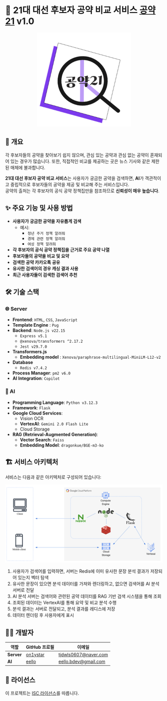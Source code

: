 # 🎯 21대 대선 후보자 공약 비교 서비스 [공약21](https://gongyak21.site/) v1.0

<p align="center">
  <img src="./img/gongyak21_logo.png" alt="공약21 로고" width="300" />
</p>

## 📖 개요

각 후보자들의 공약을 찾아보기 쉽지 않으며, 관심 있는 공약과 관심 없는 공약이 혼재되어 있는 경우가 많습니다. 또한, 직접적인 비교를 제공하는 곳은 뉴스 기사와 같은 제한된 매체에 불과합니다.

**21대 대선 후보자 공약 비교 서비스**는 사용자가 궁금한 공약을 검색하면, **AI**가 객관적이고 중립적으로 후보자들의 공약을 제공 및 비교해 주는 서비스입니다.  
공약의 출처는 각 후보자의 공식 공약 정책집만을 참조하므로 **신뢰성이 매우 높습니다**.

## ✨ 주요 기능 및 사용 방법

- **사용자가 궁금한 공약을 자유롭게 검색**
  - 예시:
    - `청년 주거 정책 알려줘`
    - `경제 관련 정책 알려줘`
    - `여성 정책 알려줘`
- **각 후보자의 공식 공약 정책집을 근거로 주요 공약 나열**
- **후보자들의 공약을 비교 및 요약**
- **검색한 공약 카카오톡 공유**
- **유사한 검색어의 경우 캐싱 결과 사용**
- **최근 사용자들이 검색한 검색어 추천**

## 🛠️ 기술 스택

### 🌐 Server

- **Frontend**: `HTML`, `CSS`, `JavaScript`
- **Template Engine** : `Pug`
- **Backend**: `Node.js v22.15`
  - `Express v5.1`
  - `@xenova/transformers ^2.17.2`
  - `Jest v29.7.0`
- **Transformers.js**
  - **Embedding model** : `Xenova/paraphrase-multilingual-MiniLM-L12-v2`
- **Database**
  - `Redis v7.4.2`
- **Process Manager**: `pm2 v6.0`
- **AI Integration**: `Copilot`

### 🤖 AI

- **Programming Language**: `Python v3.12.3`
- **Framework**: `Flask`
- **Google Cloud Services**:
  - Vision OCR
  - **VertexAI**: `Gemini 2.0 Flash Lite`
  - Cloud Storage
- **RAG (Retrieval-Augmented Generation)**:
  - **Vector Search**: `Faiss`
  - **Embedding Model**: `dragonkue/BGE-m3-ko`

## 🏗️ 서비스 아키텍처

서비스는 다음과 같은 아키텍처로 구성되어 있습니다:

![서비스 아키텍처](/img/gongyak21-service-architecture-2.png)

1. 사용자가 검색어를 입력하면, 서버는 Redis에 이미 유사한 문장 분석 결과가 저장되어 있는지 벡터 탐색
2. 유사한 문장이 있으면 분석 데이터를 가져와 렌더링하고, 없으면 검색어를 AI 분석 서버로 전달
3. AI 분석 서버는 검색어와 관련된 공약 데이터를 RAG 기반 검색 시스템을 통해 조회
4. 조회된 데이터는 VertexAI를 통해 요약 및 비교 분석 수행
5. 분석 결과는 서버로 전달되고, 분석 결과를 레디스에 저장
6. 데이터 렌더링 후 사용자에게 표시

## 👩‍💻 개발자

| 역할       | GitHub 프로필                           | 이메일               |
| ---------- | --------------------------------------- | -------------------- |
| **Server** | [on1ystar](https://github.com/on1ystar) | tjdwls0607@naver.com |
| **AI**     | [eello](https://github.com/eello)       | eello.bdev@gmail.com |

## 📜 라이선스

이 프로젝트는 [ISC 라이선스](LICENSE)를 따릅니다.
